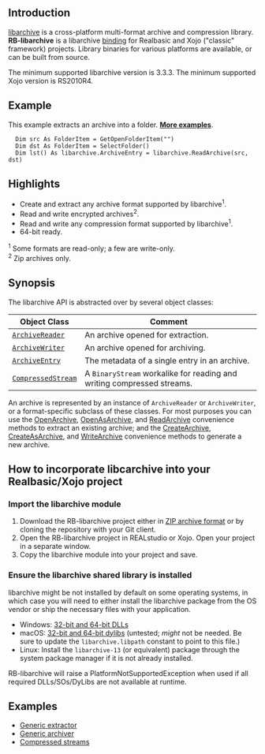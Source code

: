 ## Introduction
[libarchive](https://www.libarchive.org/) is a cross-platform multi-format archive and compression library. **RB-libarchive** is a libarchive [binding](http://en.wikipedia.org/wiki/Language_binding) for Realbasic and Xojo ("classic" framework) projects. Library binaries for various platforms are available, or can be built from source. 

The minimum supported libarchive version is 3.3.3. The minimum supported Xojo version is RS2010R4.

## Example
This example extracts an archive into a folder. [**More examples**](https://github.com/charonn0/RB-libarchive/wiki#examples).
```xojo
  Dim src As FolderItem = GetOpenFolderItem("")
  Dim dst As FolderItem = SelectFolder()
  Dim lst() As libarchive.ArchiveEntry = libarchive.ReadArchive(src, dst)
```

## Highlights
* Create and extract any archive format supported by libarchive<sup>1</sup>.
* Read and write encrypted archives<sup>2</sup>.
* Read and write any compression format supported by libarchive<sup>1</sup>.
* 64-bit ready.

<sup>1</sup> Some formats are read-only; a few are write-only.<br /><sup>2</sup> Zip archives only.

## Synopsis
The libarchive API is abstracted over by several object classes:

|Object Class|Comment|
|------------|-------|
|[`ArchiveReader`](https://github.com/charonn0/RB-libarchive/wiki/libarchive.ArchiveReader)|An archive opened for extraction.| 
|[`ArchiveWriter`](https://github.com/charonn0/RB-libarchive/wiki/libarchive.ArchiveWriter)|An archive opened for archiving.| 
|[`ArchiveEntry`](https://github.com/charonn0/RB-libarchive/wiki/libarchive.ArchiveEntry)|The metadata of a single entry in an archive.| 
|[`CompressedStream`](https://github.com/charonn0/RB-libarchive/wiki/libarchive.CompressedStream)|A `BinaryStream` workalike for reading and writing compressed streams.| 

An archive is represented by an instance of `ArchiveReader` or `ArchiveWriter`, or a format-specific subclass of these classes. For most purposes you can use the [OpenArchive](https://github.com/charonn0/RB-libarchive/wiki/libarchive.OpenArchive), [OpenAsArchive](https://github.com/charonn0/RB-libarchive/wiki/libarchive.OpenAsArchive), and [ReadArchive](https://github.com/charonn0/RB-libarchive/wiki/libarchive.ReadArchive) convenience methods to extract an existing archive; and the [CreateArchive](https://github.com/charonn0/RB-libarchive/wiki/libarchive.CreateArchive), [CreateAsArchive](https://github.com/charonn0/RB-libarchive/wiki/libarchive.CreateAsArchive), and [WriteArchive](https://github.com/charonn0/RB-libarchive/wiki/libarchive.WriteArchive) convenience methods to generate a new archive.

## How to incorporate libcarchive into your Realbasic/Xojo project
### Import the libarchive module
1. Download the RB-libarchive project either in [ZIP archive format](https://github.com/charonn0/RB-libarchive/archive/master.zip) or by cloning the repository with your Git client.
2. Open the RB-libarchive project in REALstudio or Xojo. Open your project in a separate window.
3. Copy the libarchive module into your project and save.

### Ensure the libarchive shared library is installed
libarchive might be not installed by default on some operating systems, in which case you will need to either install the libarchive package from the OS vendor or ship the necessary files with your application. 

* Windows: [32-bit and 64-bit DLLs](https://www.boredomsoft.org/hosted/libarchiveDLLs.zip)
* macOS: [32-bit and 64-bit dylibs](https://jenkins.heirloomcomputing.com/downloads/MacOSX10.8.sdk/usr/lib/libarchive.dylib) (untested; *might* not be needed. Be sure to update the `libarchive.libpath` constant to point to this file.)
* Linux: Install the `libarchive-13` (or equivalent) package through the system package manager if it is not already installed.

RB-libarchive will raise a PlatformNotSupportedException when used if all required DLLs/SOs/DyLibs are not available at runtime. 

## Examples
* [Generic extractor](https://github.com/charonn0/RB-libarchive/wiki/Extractor-Example)
* [Generic archiver](https://github.com/charonn0/RB-libarchive/wiki/Archiver-Example)
* [Compressed streams](https://github.com/charonn0/RB-libarchive/wiki/Compressed-Stream-Examples)
